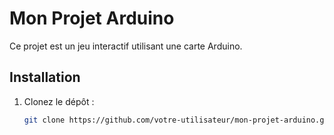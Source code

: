 # Mon Projet Arduino

Ce projet est un jeu interactif utilisant une carte Arduino.

## Installation

1. Clonez le dépôt :
   ```sh
   git clone https://github.com/votre-utilisateur/mon-projet-arduino.git
